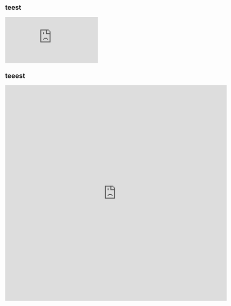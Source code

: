 <style>
  embed 
  {
    max-width: 90%;
    max-height: 60%;
  }
</style>

## teest

<embed src="https://bwuah.github.io/Stochastik_Rev.pdf" type='application/pdf'>

## teeest

<iframe src="http://docs.google.com/gview?url=https://bwuah.github.io/Stochastik_Rev.pdf&embedded=true" style="width:718px; height:700px;" frameborder="0"></iframe>
